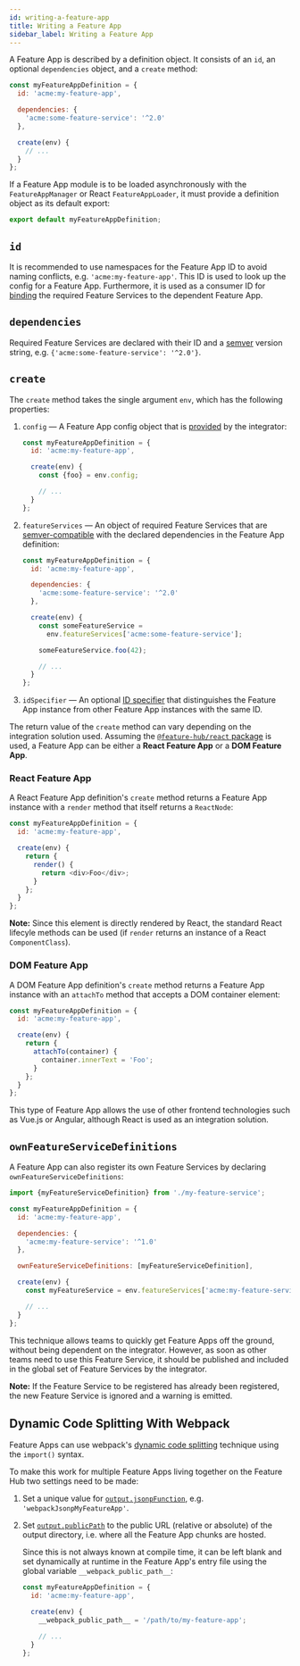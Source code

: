 ```yaml
---
id: writing-a-feature-app
title: Writing a Feature App
sidebar_label: Writing a Feature App
---
```


A Feature App is described by a definition object. It consists of an `id`, an
optional `dependencies` object, and a `create` method:

```js
const myFeatureAppDefinition = {
  id: 'acme:my-feature-app',

  dependencies: {
    'acme:some-feature-service': '^2.0'
  },

  create(env) {
    // ...
  }
};
```

If a Feature App module is to be loaded asynchronously with the
`FeatureAppManager` or React `FeatureAppLoader`, it must provide a definition
object as its default export:

```js
export default myFeatureAppDefinition;
```

## `id`

It is recommended to use namespaces for the Feature App ID to avoid naming
conflicts, e.g. `'acme:my-feature-app'`. This ID is used to look up the config
for a Feature App. Furthermore, it is used as a consumer ID for
[binding][feature-service-binder] the required Feature Services to the dependent
Feature App.

## `dependencies`

Required Feature Services are declared with their ID and a [semver][semver]
version string, e.g. `{'acme:some-feature-service': '^2.0'}`.

## `create`

The `create` method takes the single argument `env`, which has the following
properties:

1. `config` — A Feature App config object that is [provided][providing-configs]
   by the integrator:

   ```js
   const myFeatureAppDefinition = {
     id: 'acme:my-feature-app',

     create(env) {
       const {foo} = env.config;

       // ...
     }
   };
   ```

1. `featureServices` — An object of required Feature Services that are
   [semver-compatible][semver] with the declared dependencies in the Feature App
   definition:

   ```js
   const myFeatureAppDefinition = {
     id: 'acme:my-feature-app',

     dependencies: {
       'acme:some-feature-service': '^2.0'
     },

     create(env) {
       const someFeatureService =
         env.featureServices['acme:some-feature-service'];

       someFeatureService.foo(42);

       // ...
     }
   };
   ```

1. `idSpecifier` — An optional [ID specifier][idspecifier] that distinguishes
   the Feature App instance from other Feature App instances with the same ID.

The return value of the `create` method can vary depending on the integration
solution used. Assuming the [`@feature-hub/react` package][react-api] is used, a
Feature App can be either a **React Feature App** or a **DOM Feature App**.

### React Feature App

A React Feature App definition's `create` method returns a Feature App instance
with a `render` method that itself returns a `ReactNode`:

```js
const myFeatureAppDefinition = {
  id: 'acme:my-feature-app',

  create(env) {
    return {
      render() {
        return <div>Foo</div>;
      }
    };
  }
};
```

**Note:** Since this element is directly rendered by React, the standard React
lifecyle methods can be used (if `render` returns an instance of a React
`ComponentClass`).

### DOM Feature App

A DOM Feature App definition's `create` method returns a Feature App instance
with an `attachTo` method that accepts a DOM container element:

```js
const myFeatureAppDefinition = {
  id: 'acme:my-feature-app',

  create(env) {
    return {
      attachTo(container) {
        container.innerText = 'Foo';
      }
    };
  }
};
```

This type of Feature App allows the use of other frontend technologies such as
Vue.js or Angular, although React is used as an integration solution.

## `ownFeatureServiceDefinitions`

A Feature App can also register its own Feature Services by declaring
`ownFeatureServiceDefinitions`:

```js
import {myFeatureServiceDefinition} from './my-feature-service';
```

```js
const myFeatureAppDefinition = {
  id: 'acme:my-feature-app',

  dependencies: {
    'acme:my-feature-service': '^1.0'
  },

  ownFeatureServiceDefinitions: [myFeatureServiceDefinition],

  create(env) {
    const myFeatureService = env.featureServices['acme:my-feature-service'];

    // ...
  }
};
```

This technique allows teams to quickly get Feature Apps off the ground, without
being dependent on the integrator. However, as soon as other teams need to use
this Feature Service, it should be published and included in the global set of
Feature Services by the integrator.

**Note:** If the Feature Service to be registered has already been registered,
the new Feature Service is ignored and a warning is emitted.

## Dynamic Code Splitting With Webpack

Feature Apps can use webpack's [dynamic code splitting][dynamic-imports]
technique using the `import()` syntax.

To make this work for multiple Feature Apps living together on the Feature Hub
two settings need to be made:

1. Set a unique value for [`output.jsonpFunction`][output-jsonpfunction], e.g.
   `'webpackJsonpMyFeatureApp'`.

1. Set [`output.publicPath`][output-publicpath] to the public URL (relative or
   absolute) of the output directory, i.e. where all the Feature App chunks are
   hosted.

   Since this is not always known at compile time, it can be left blank and set
   dynamically at runtime in the Feature App's entry file using the global
   variable `__webpack_public_path__`:

   ```js
   const myFeatureAppDefinition = {
     id: 'acme:my-feature-app',

     create(env) {
       __webpack_public_path__ = '/path/to/my-feature-app';

       // ...
     }
   };
   ```

[dynamic-imports]: https://webpack.js.org/guides/code-splitting/#dynamic-imports
[feature-service-binder]:
  /docs/guides/writing-a-feature-service#feature-service-binder
[idspecifier]: /docs/guides/integrating-the-feature-hub#idspecifier
[output-jsonpfunction]:
  https://webpack.js.org/configuration/output/#output-jsonpfunction
[output-publicpath]:
  https://webpack.js.org/configuration/output/#output-publicpath
[providing-configs]: /docs/guides/integrating-the-feature-hub#providing-configs
[react-api]: https://feature-hub.netlify.com/@feature-hub/react/
[semver]: https://semver.org
